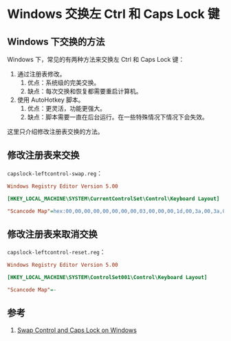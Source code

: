 # Windows 交换左 Ctrl 和 Caps Lock 键

## Windows 下交换的方法

Windows 下，常见的有两种方法来交换左 Ctrl 和 Caps Lock 键：

1. 通过注册表修改。
   1. 优点：系统级的完美交换。
   2. 缺点：每次交换和恢复都需要重启计算机。
2. 使用 AutoHotkey 脚本。
   1. 优点：更灵活，功能更强大。
   2. 缺点：脚本需要一直在后台运行。在一些特殊情况下情况下会失效。

这里只介绍修改注册表交换的方法。

## 修改注册表来交换

`capslock-leftcontrol-swap.reg`：

```ini
Windows Registry Editor Version 5.00

[HKEY_LOCAL_MACHINE\SYSTEM\CurrentControlSet\Control\Keyboard Layout]

"Scancode Map"=hex:00,00,00,00,00,00,00,00,03,00,00,00,1d,00,3a,00,3a,00,1d,00,00,00,00,00
```

## 修改注册表来取消交换

`capslock-leftcontrol-reset.reg`：

```ini
Windows Registry Editor Version 5.00

[HKEY_LOCAL_MACHINE\SYSTEM\ControlSet001\Control\Keyboard Layout]

"Scancode Map"=-
```

## 参考

1. [Swap Control and Caps Lock on Windows](https://www.mavjs.org/post/swap-ctrl-and-capslock-on-windows/)
